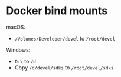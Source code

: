 # Docker bind mounts

macOS:

- `/Volumes/Developer/devel` to `/root/devel`

Windows:

- `D:\` to `/d`
- Copy `/d/devel/sdks` to `/root/devel/sdks`